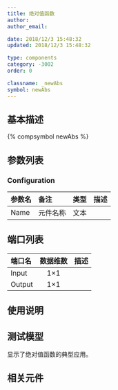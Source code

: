 ```yaml
---
title: 绝对值函数
author: 
author_email:

date: 2018/12/3 15:48:32
updated: 2018/12/3 15:48:32

type: components
category: -3002
order: 0

classname: _newAbs
symbol: newAbs
---
```

## 基本描述
{% compsymbol newAbs %}

## 参数列表
### Configuration
| 参数名 | 备注 | 类型 | 描述 |
| :--- | :--- | :--: | :--- |
| Name | 元件名称 | 文本 |  |


## 端口列表

| 端口名 | 数据维数 | 描述 |
| :--- | :--:  | :--- |
| Input | 1×1 | |                   
| Output | 1×1 | |                   

## 使用说明


## 测试模型
[<test name>](<test link>)显示了绝对值函数的典型应用。

## 相关元件


